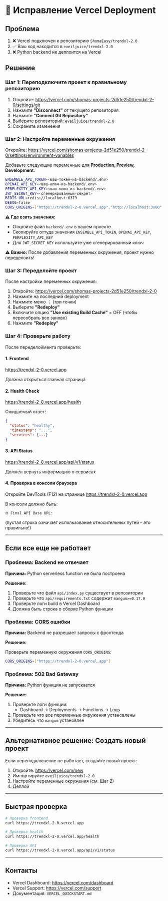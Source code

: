 # 🔧 Исправление Vercel Deployment

## Проблема

1. ❌ Vercel подключен к репозиторию `ShomaEasy/trendxl-2.0`
2. ✅ Ваш код находится в `eveiljuice/trendxl-2.0`
3. ❌ Python backend не деплоится на Vercel

## Решение

### Шаг 1: Переподключите проект к правильному репозиторию

1. Откройте: https://vercel.com/shomas-projects-2d51e250/trendxl-2-0/settings/git
2. Нажмите **"Disconnect"** от текущего репозитория
3. Нажмите **"Connect Git Repository"**
4. Выберите репозиторий: `eveiljuice/trendxl-2.0`
5. Сохраните изменения

### Шаг 2: Настройте переменные окружения

Откройте: https://vercel.com/shomas-projects-2d51e250/trendxl-2-0/settings/environment-variables

Добавьте следующие переменные для **Production, Preview, Development**:

```bash
ENSEMBLE_API_TOKEN=<ваш-токен-из-backend/.env>
OPENAI_API_KEY=<ваш-ключ-из-backend/.env>
PERPLEXITY_API_KEY=<ваш-ключ-из-backend/.env>
JWT_SECRET_KEY=<сгенерированный-секрет>
REDIS_URL=redis://localhost:6379
DEBUG=false
CORS_ORIGINS=["https://trendxl-2-0.vercel.app","http://localhost:3000","http://localhost:5173"]
```

⚠️ **Где взять значения:**
- Откройте файл `backend/.env` в вашем проекте
- Скопируйте оттуда значения `ENSEMBLE_API_TOKEN`, `OPENAI_API_KEY`, `PERPLEXITY_API_KEY`
- Для `JWT_SECRET_KEY` используйте уже сгенерированный ключ

⚠️ **Важно:** После добавления переменных окружения, проект нужно переделоить!

### Шаг 3: Переделойте проект

После настройки переменных окружения:

1. Откройте: https://vercel.com/shomas-projects-2d51e250/trendxl-2-0
2. Нажмите на последний deployment
3. Нажмите меню ⋮ (три точки)
4. Выберите **"Redeploy"**
5. Включите опцию **"Use existing Build Cache"** = OFF (чтобы пересобрать все заново)
6. Нажмите **"Redeploy"**

### Шаг 4: Проверьте работу

После переделоймента проверьте:

#### 1. Frontend

https://trendxl-2-0.vercel.app

Должна открыться главная страница

#### 2. Health Check

https://trendxl-2-0.vercel.app/health

Ожидаемый ответ:

```json
{
  "status": "healthy",
  "timestamp": "...",
  "services": {...}
}
```

#### 3. API Status

https://trendxl-2-0.vercel.app/api/v1/status

Должен вернуть информацию о сервисах

#### 4. Проверка в консоли браузера

Откройте DevTools (F12) на странице https://trendxl-2-0.vercel.app

В консоли должно быть:

```
🌐 Final API Base URL:
```

(пустая строка означает использование относительных путей - это правильно!)

---

## Если все еще не работает

### Проблема: Backend не отвечает

**Причина:** Python serverless function не была построена

**Решение:**

1. Проверьте что файл `api/index.py` существует в репозитории
2. Проверьте что `api/requirements.txt` содержит `mangum>=0.17.0`
3. Проверьте логи build в Vercel Dashboard
4. Должна быть строка о сборке Python функции

### Проблема: CORS ошибки

**Причина:** Backend не разрешает запросы с фронтенда

**Решение:**

Проверьте переменную окружения `CORS_ORIGINS`:

```bash
CORS_ORIGINS=["https://trendxl-2-0.vercel.app"]
```

### Проблема: 502 Bad Gateway

**Причина:** Python функция не запускается

**Решение:**

1. Проверьте логи функции:
   - Dashboard → Deployments → Functions → Logs
2. Проверьте что все переменные окружения установлены
3. Убедитесь что `mangum` установлен

---

## Альтернативное решение: Создать новый проект

Если переподключение не работает, создайте новый проект:

1. Откройте: https://vercel.com/new
2. Импортируйте `eveiljuice/trendxl-2.0`
3. Настройте переменные окружения (см. Шаг 2)
4. Деплой

---

## Быстрая проверка

```bash
# Проверка frontend
curl https://trendxl-2-0.vercel.app

# Проверка health
curl https://trendxl-2-0.vercel.app/health

# Проверка API
curl https://trendxl-2-0.vercel.app/api/v1/status
```

---

## Контакты

- Vercel Dashboard: https://vercel.com/dashboard
- Vercel Support: https://vercel.com/support
- Документация: `VERCEL_QUICKSTART.md`

